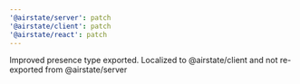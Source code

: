 ```yaml
---
'@airstate/server': patch
'@airstate/client': patch
'@airstate/react': patch
---
```


Improved presence type exported. Localized to @airstate/client and not re-exported from @airstate/server
